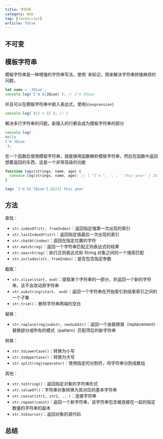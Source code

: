 ```yaml
---
title: 字符串
category: Web
tag: [JavaScript]
article: false
---
```


## 不可变

## 模板字符串

模板字符串是一种增强的字符串写法，使用``` ` ```来标记，用来解决字符串拼接麻烦的问题，

```js
let name = 'JQiue';
console.log(`I'm ${JQiue}`); // I'm JQiue
```

并且可以在模板字符串中嵌入表达式，使用`${expression}`

```js
console.log(`${1 + 2}`); // 2
```

解决多行字符串的问题，新插入的行都会成为模板字符串的部分

```js
console.log(`
Hello
I'm JQiue
`);
```

在一个函数后使用模板字符串，就能够用函数解析模板字符串，然后在函数中返回想要返回的东西，这是一个非常高级的功能

```js
function tags(strings, name, age) {
  console.log(strings, name, age); // [ "I'm ", ',', ' this year' ] JQiue 22
}

tags `I'm ${'JQiue'},${22} this year`
```

## 方法

查找：

+ `str.indexOf(str, fromIndex)`：返回指定值第一次出现的索引
+ `str.lastIndexOf(str)`：返回指定值最后一次出现的索引
+ `str.chatAt(index)`：返回在指定位置的字符
+ `str.match(reg)`：返回一个字符串匹配正则表达式的结果
+ `str.search(reg)`：执行正则表达式和 String 对象之间的一个搜索匹配
+ `str.includes(str, fromIndex)`：是否包含指定参数

截取：

+ `str.slice(start, end)`：提取某个字符串的一部分，并返回一个新的字符串，且不会改动原字符串
+ `str.substring(start， end)`：返回一个字符串在开始索引到结束索引之间的一个子集
+ `str.trim()`：删除字符串两端的空白

替换：

+ `str.replace(reg|substr, newSubStr)`：返回一个由替换值（replacement）替换部分或所有的模式（pattern）匹配项后的新字符串

转换：

+ `str.toLowerCase()`：转换为小写
+ `str.toUpperCase()`：转换为大写
+ `str.split(reg|separator)`：使用指定的分割符，将字符串分割成数组

其他：

+ `str.toString()`：返回指定对象的字符串形式
+ `str.valueOf()`：字符串对象转换为其对应的基本字符串
+ `str.concat(str1, str2, ...)`：连接字符串
+ `str.repeat(conut)`：返回一个新字符串，该字符串包含被连接在一起的指定数量的字符串的副本
+ `str.toSource()`：返回对象的源代码

## 总结
